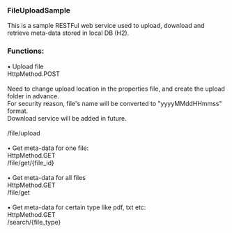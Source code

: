 ### FileUploadSample

This is a sample RESTFul web service used to upload, download and retrieve meta-data stored in local DB (H2).

### Functions:
• Upload file<br/>
HttpMethod.POST<br/>
<br/>
Need to change upload location in the properties file, and create the upload folder in advance.<br/>
For security reason, file's name will be converted to "yyyyMMddHHmmss" format.<br/>
Download service will be added in future.
<br/>
<br/>
/file/upload<br/><br/>
• Get meta-data for one file:<br/>
HttpMethod.GET<br/>
/file/get/{file_id}<br/><br/>
• Get meta-data for all files<br/>
HttpMethod.GET<br/>
/file/get<br/><br/>
• Get meta-data for certain type like pdf, txt etc:<br/>
HttpMethod.GET<br/>
/search/{file_type}<br/><br/>